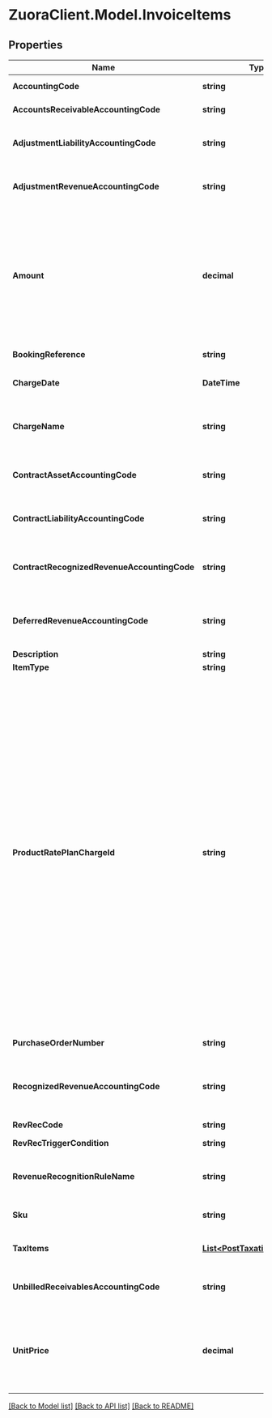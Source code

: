 # ZuoraClient.Model.InvoiceItems

## Properties

Name | Type | Description | Notes
------------ | ------------- | ------------- | -------------
**AccountingCode** | **string** | The accounting code associated with the discount item.  | [optional] 
**AccountsReceivableAccountingCode** | **string** | The accounting code for accounts receivable.  | [optional] 
**AdjustmentLiabilityAccountingCode** | **string** | The accounting code for adjustment liability. **Note**: This field is only available if you have the Billing - Revenue Integration feature enabled.  | [optional] 
**AdjustmentRevenueAccountingCode** | **string** | The accounting code for adjustment revenue. **Note**: This field is only available if you have the Billing - Revenue Integration feature enabled.  | [optional] 
**Amount** | **decimal** | The amount of the discount item. - Should be a negative number. For example, &#x60;-10&#x60;. - Always a fixed amount no matter whether the discount charge associated with the discount item uses the [fixed-amount model or percentage model](https://knowledgecenter.zuora.com/Billing/Subscriptions/Product_Catalog/B_Charge_Models/B_Discount_Charge_Models#Fixed_amount_model_and_percentage_model). - For tax-exclusive discount items, this amount indicates the discount item amount excluding tax. - For tax-inclusive discount items, this amount indicates the discount item amount including tax.  | 
**BookingReference** | **string** | The booking reference of the discount item.  | [optional] 
**ChargeDate** | **DateTime** | The date when the discount item is charged, in &#x60;yyyy-mm-dd hh:mm:ss&#x60; format.  | [optional] 
**ChargeName** | **string** | The name of the charge associated with the discount item. This field is required if the &#x60;productRatePlanChargeId&#x60; field is not specified in the request body.  | [optional] 
**ContractAssetAccountingCode** | **string** | The accounting code for contract asset. **Note**: This field is only available if you have the Billing - Revenue Integration feature enabled.  | [optional] 
**ContractLiabilityAccountingCode** | **string** | The accounting code for contract liability. **Note**: This field is only available if you have the Billing - Revenue Integration feature enabled.  | [optional] 
**ContractRecognizedRevenueAccountingCode** | **string** | The accounting code for contract recognized revenue. **Note**: This field is only available if you have the Billing - Revenue Integration feature enabled.  | [optional] 
**DeferredRevenueAccountingCode** | **string** | The accounting code for the deferred revenue, such as Monthly Recurring Liability. **Note:** This field is only available if you have Zuora Finance enabled.  | [optional] 
**Description** | **string** | The description of the discount item.  | [optional] 
**ItemType** | **string** | The type of the discount item.  | [optional] 
**ProductRatePlanChargeId** | **string** | The ID of the product rate plan charge that the discount item is created from.  If you specify a value for the &#x60;productRatePlanChargeId&#x60; field in the request, Zuora directly copies the values of the following fields from the corresponding product rate plan charge, regardless of the values specified in the request body: - &#x60;chargeName&#x60; - &#x60;sku&#x60;  If you specify a value for the &#x60;productRatePlanChargeId&#x60; field in the request, Zuora directly copies the values of the following fields from the corresponding discount charge that [uses discount specific accounting codes, rule and segment to manage revenue](https://knowledgecenter.zuora.com/Billing/Subscriptions/Product_Catalog/B_Charge_Models/Manage_Discount_Charges#Use_discount_specific_accounting_codes.2C_rule_and_segment_to_manage_revenue), regardless of the values specified in the request body: - &#x60;accountingCode&#x60; - &#x60;deferredRevenueAccountingCode&#x60; - &#x60;recognizedRevenueAccountingCode&#x60;  If you specify a value for the &#x60;productRatePlanChargeId&#x60; field in the request, Zuora directly copies the values of the following fields from the corresponding invoice item charge if the discount charge DOES NOT [use discount specific accounting codes, rule and segment to manage revenue](https://knowledgecenter.zuora.com/Billing/Subscriptions/Product_Catalog/B_Charge_Models/Manage_Discount_Charges#Use_discount_specific_accounting_codes.2C_rule_and_segment_to_manage_revenue), regardless of the values specified in the request body: - &#x60;accountingCode&#x60; - &#x60;deferredRevenueAccountingCode&#x60; - &#x60;recognizedRevenueAccountingCode&#x60;  | [optional] 
**PurchaseOrderNumber** | **string** | The purchase order number associated with the discount item.  | [optional] 
**RecognizedRevenueAccountingCode** | **string** | The accounting code for the recognized revenue, such as Monthly Recurring Charges or Overage Charges. **Note:** This field is only available if you have Zuora Finance enabled.  | [optional] 
**RevRecCode** | **string** | The revenue recognition code.  | [optional] 
**RevRecTriggerCondition** | **string** | The date when revenue recognition is triggered.  | [optional] 
**RevenueRecognitionRuleName** | **string** | The name of the revenue recognition rule governing the revenue schedule. **Note:** This field is only available if you have Zuora Finance enabled.  | [optional] 
**Sku** | **string** | The SKU of the invoice item. The SKU of the discount item must be different from the SKU of any existing product.  | [optional] 
**TaxItems** | [**List&lt;PostTaxationItemType&gt;**](PostTaxationItemType.md) | Container for taxation items. The maximum number of taxation items is 5.  | [optional] 
**UnbilledReceivablesAccountingCode** | **string** | The accounting code for unbilled receivables. **Note**: This field is only available if you have the Billing - Revenue Integration feature enabled.  | [optional] 
**UnitPrice** | **decimal** | The per-unit price of the discount item. If the discount charge associated with the discount item uses the percentage model, the unit price will display as a percentage amount in PDF. For example: if unit price is 5.00, it will display as 5.00% in PDF.  | [optional] 

[[Back to Model list]](../README.md#documentation-for-models) [[Back to API list]](../README.md#documentation-for-api-endpoints) [[Back to README]](../README.md)

